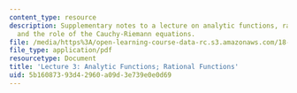```yaml
---
content_type: resource
description: Supplementary notes to a lecture on analytic functions, rational functions,
  and the role of the Cauchy-Riemann equations.
file: /media/https%3A/open-learning-course-data-rc.s3.amazonaws.com/18-112-functions-of-a-complex-variable-fall-2008/5b16087393d42960a09d3e739e0e0d69_lecture3.pdf
file_type: application/pdf
resourcetype: Document
title: 'Lecture 3: Analytic Functions; Rational Functions'
uid: 5b160873-93d4-2960-a09d-3e739e0e0d69
---
```

